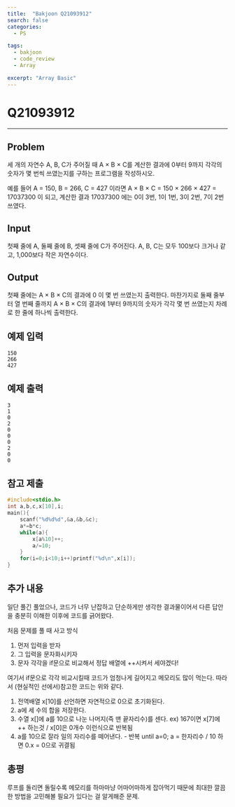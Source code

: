 ```yaml
---
title:  "Bakjoon Q21093912"
search: false
categories: 
  - PS

tags:
  - bakjoon
  - code_review
  - Array

excerpt: "Array Basic"
---
```


# __Q21093912__
___

## Problem
세 개의 자연수 A, B, C가 주어질 때 A × B × C를 계산한 결과에 0부터 9까지 각각의 숫자가 몇 번씩 쓰였는지를 구하는 프로그램을 작성하시오.

예를 들어 A = 150, B = 266, C = 427 이라면 A × B × C = 150 × 266 × 427 = 17037300 이 되고, 계산한 결과 17037300 에는 0이 3번, 1이 1번, 3이 2번, 7이 2번 쓰였다.
## Input
첫째 줄에 A, 둘째 줄에 B, 셋째 줄에 C가 주어진다. A, B, C는 모두 100보다 크거나 같고, 1,000보다 작은 자연수이다.
## Output
첫째 줄에는 A × B × C의 결과에 0 이 몇 번 쓰였는지 출력한다. 마찬가지로 둘째 줄부터 열 번째 줄까지 A × B × C의 결과에 1부터 9까지의 숫자가 각각 몇 번 쓰였는지 차례로 한 줄에 하나씩 출력한다.
## 예제 입력
```
150
266
427
```
## 예제 출력
```
3
1
0
2
0
0
0
2
0
0
```
## 참고 제출
```cpp
#include<stdio.h>
int a,b,c,x[10],i;
main(){
	scanf("%d%d%d",&a,&b,&c);
	a*=b*c;
	while(a){
		x[a%10]++;
		a/=10;
	}
	for(i=0;i<10;i++)printf("%d\n",x[i]);
}
```
## 추가 내용
일단 풀긴 풀었으나, 코드가 너무 난잡하고 단순하게만 생각한 결과물이어서 다른 답안을 충분히 이해한 이후에 코드를 긁어왔다.  


처음 문제를 풀 때 사고 방식 
1. 먼저 입력을 받자 
2. 그 입력을 문자화시키자 
3. 문자 각각을 if문으로 비교해서 정답 배열에 ++시켜서 세야겠다!

여기서 if문으로 각각 비교시킬때 코드가 엄청나게 길어지고 메모리도 많이 먹는다. 따라서 (현실적인 선에서)참고한 코드는 위와 같다.
1. 전역배열 x[10]를 선언하면 자연적으로 0으로 초기화된다. 
2. a에 세 수의 합을 저장한다.
3. 수열 x[]에 a를 10으로 나눈 나머지(즉 맨 끝자리수)를 센다.
    ex) 167이면 x[7]에 ++ 하는것 / x[0]은 0개수 이런식으로 반복됨
4. a를 10으로 잘라 일의 자리수를 떼어낸다. - 반복 until a=0; a = 한자리수 / 10 하면 0.x = 0으로 귀결됨

## 총평
루프를 돌리면 돌릴수록 메모리를 하마마냥 어마어마하게 잡아먹기 때문에 최대한 깔끔한 방법을 고민해볼 필요가 있다는 걸 알게해준 문제.
